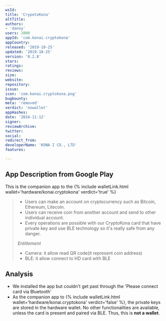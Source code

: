 ```yaml
---
wsId: 
title: 'CrypotoKona'
altTitle: 
authors:
- 'danny'
users: 1000
appId: 'com.konai.cryptokona'
appCountry: 
released: '2019-10-25'
updated: '2019-10-25'
version: '0.2.8'
stars: 
ratings: 
reviews: 
size: 
website: 
repository: 
issue: 
icon: 'com.konai.cryptokona.png'
bugbounty: 
meta: 'removed'
verdict: 'nowallet'
appHashes: 
date: '2024-11-12'
signer: 
reviewArchive: 
twitter: 
social: 
redirect_from: 
developerName: 'KONA I CO., LTD'
features: 

---
```


## App Description from Google Play 

This is the companion app to the {% include walletLink.html wallet='hardware/konai.cryptokona' verdict='true' %}

> - Users can make an account on cryptocurrency such as Bitcoin, Ethereum, Litecoin.
> - Users can receive coin from another account and send to other individual account.
> - Every operations are possible with our CryptoKona card that have private key and use BLE technology so it's really safe from any danger.
>
> *Entitlement*
> - Camera: it allow read QR code(it represent coin address)
> - BLE: it allow connect to HD card with BLE

## Analysis 

- We installed the app but couldn't get past through the 'Please connect card via Bluetooth'
- As the companion app to {% include walletLink.html wallet='hardware/konai.cryptokona' verdict='false' %}, the private keys are stored in the hardware wallet. No other functionalities are available, unless the card is present and paired via BLE. Thus, this is **not a wallet**. 